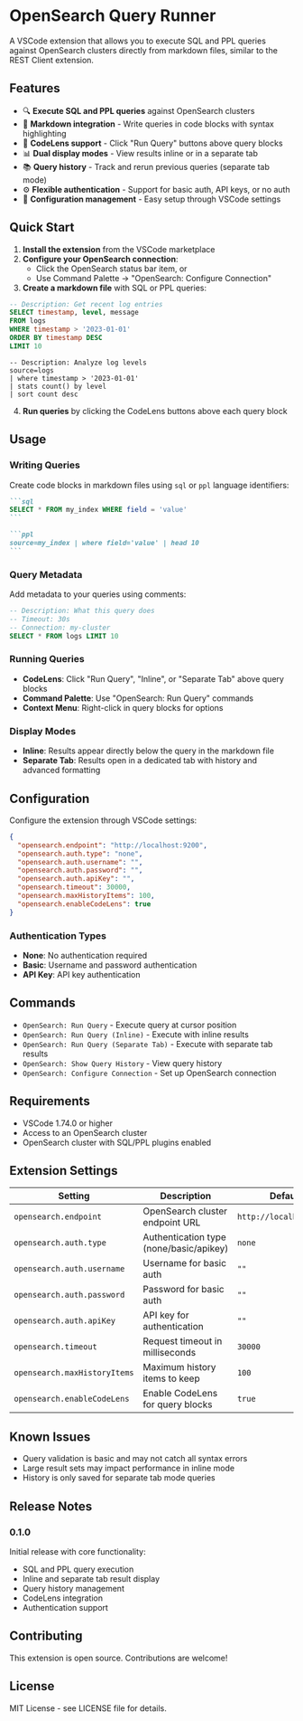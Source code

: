 # OpenSearch Query Runner

A VSCode extension that allows you to execute SQL and PPL queries against OpenSearch clusters directly from markdown files, similar to the REST Client extension.

## Features

- 🔍 **Execute SQL and PPL queries** against OpenSearch clusters
- 📝 **Markdown integration** - Write queries in code blocks with syntax highlighting
- 🎯 **CodeLens support** - Click "Run Query" buttons above query blocks
- 📊 **Dual display modes** - View results inline or in a separate tab
- 📚 **Query history** - Track and rerun previous queries (separate tab mode)
- ⚙️ **Flexible authentication** - Support for basic auth, API keys, or no auth
- 🔧 **Configuration management** - Easy setup through VSCode settings

## Quick Start

1. **Install the extension** from the VSCode marketplace
2. **Configure your OpenSearch connection**:
   - Click the OpenSearch status bar item, or
   - Use Command Palette → "OpenSearch: Configure Connection"
3. **Create a markdown file** with SQL or PPL queries:

```sql
-- Description: Get recent log entries
SELECT timestamp, level, message 
FROM logs 
WHERE timestamp > '2023-01-01' 
ORDER BY timestamp DESC 
LIMIT 10
```

```ppl
-- Description: Analyze log levels
source=logs 
| where timestamp > '2023-01-01' 
| stats count() by level 
| sort count desc
```

4. **Run queries** by clicking the CodeLens buttons above each query block

## Usage

### Writing Queries

Create code blocks in markdown files using `sql` or `ppl` language identifiers:

````markdown
```sql
SELECT * FROM my_index WHERE field = 'value'
```

```ppl
source=my_index | where field='value' | head 10
```
````

### Query Metadata

Add metadata to your queries using comments:

```sql
-- Description: What this query does
-- Timeout: 30s
-- Connection: my-cluster
SELECT * FROM logs LIMIT 10
```

### Running Queries

- **CodeLens**: Click "Run Query", "Inline", or "Separate Tab" above query blocks
- **Command Palette**: Use "OpenSearch: Run Query" commands
- **Context Menu**: Right-click in query blocks for options

### Display Modes

- **Inline**: Results appear directly below the query in the markdown file
- **Separate Tab**: Results open in a dedicated tab with history and advanced formatting

## Configuration

Configure the extension through VSCode settings:

```json
{
  "opensearch.endpoint": "http://localhost:9200",
  "opensearch.auth.type": "none",
  "opensearch.auth.username": "",
  "opensearch.auth.password": "",
  "opensearch.auth.apiKey": "",
  "opensearch.timeout": 30000,
  "opensearch.maxHistoryItems": 100,
  "opensearch.enableCodeLens": true
}
```

### Authentication Types

- **None**: No authentication required
- **Basic**: Username and password authentication
- **API Key**: API key authentication

## Commands

- `OpenSearch: Run Query` - Execute query at cursor position
- `OpenSearch: Run Query (Inline)` - Execute with inline results
- `OpenSearch: Run Query (Separate Tab)` - Execute with separate tab results
- `OpenSearch: Show Query History` - View query history
- `OpenSearch: Configure Connection` - Set up OpenSearch connection

## Requirements

- VSCode 1.74.0 or higher
- Access to an OpenSearch cluster
- OpenSearch cluster with SQL/PPL plugins enabled

## Extension Settings

| Setting | Description | Default |
|---------|-------------|---------|
| `opensearch.endpoint` | OpenSearch cluster endpoint URL | `http://localhost:9200` |
| `opensearch.auth.type` | Authentication type (none/basic/apikey) | `none` |
| `opensearch.auth.username` | Username for basic auth | `""` |
| `opensearch.auth.password` | Password for basic auth | `""` |
| `opensearch.auth.apiKey` | API key for authentication | `""` |
| `opensearch.timeout` | Request timeout in milliseconds | `30000` |
| `opensearch.maxHistoryItems` | Maximum history items to keep | `100` |
| `opensearch.enableCodeLens` | Enable CodeLens for query blocks | `true` |

## Known Issues

- Query validation is basic and may not catch all syntax errors
- Large result sets may impact performance in inline mode
- History is only saved for separate tab mode queries

## Release Notes

### 0.1.0

Initial release with core functionality:
- SQL and PPL query execution
- Inline and separate tab result display
- Query history management
- CodeLens integration
- Authentication support

## Contributing

This extension is open source. Contributions are welcome!

## License

MIT License - see LICENSE file for details.
